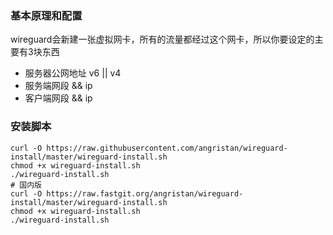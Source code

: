 
### 基本原理和配置
wireguard会新建一张虚拟网卡，所有的流量都经过这个网卡，所以你要设定的主要有3块东西
+ 服务器公网地址 v6 || v4
+ 服务端网段 && ip
+ 客户端网段 && ip

### 安装脚本
```shell
curl -O https://raw.githubusercontent.com/angristan/wireguard-install/master/wireguard-install.sh
chmod +x wireguard-install.sh
./wireguard-install.sh
# 国内版
curl -O https://raw.fastgit.org/angristan/wireguard-install/master/wireguard-install.sh
chmod +x wireguard-install.sh
./wireguard-install.sh
```